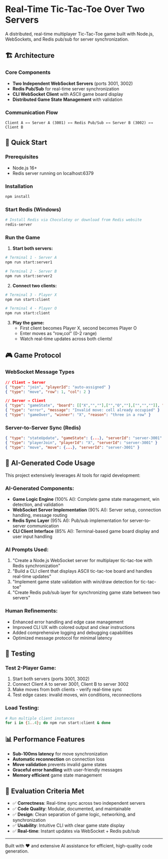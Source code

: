 # Real-Time Tic-Tac-Toe Over Two Servers

A distributed, real-time multiplayer Tic-Tac-Toe game built with Node.js, WebSockets, and Redis pub/sub for server synchronization.

## 🏗️ Architecture

### Core Components
- **Two Independent WebSocket Servers** (ports 3001, 3002)
- **Redis Pub/Sub** for real-time server synchronization
- **CLI WebSocket Client** with ASCII game board display
- **Distributed Game State Management** with validation

### Communication Flow
```
Client A ←→ Server A (3001) ←→ Redis Pub/Sub ←→ Server B (3002) ←→ Client B
```

## 🚀 Quick Start

### Prerequisites
- Node.js 16+ 
- Redis server running on localhost:6379

### Installation
```bash
npm install
```

### Start Redis (Windows)
```bash
# Install Redis via Chocolatey or download from Redis website
redis-server
```

### Run the Game

1. **Start both servers:**
```bash
# Terminal 1 - Server A
npm run start:server1

# Terminal 2 - Server B  
npm run start:server2
```

2. **Connect two clients:**
```bash
# Terminal 3 - Player X
npm run start:client

# Terminal 4 - Player O  
npm run start:client
```

3. **Play the game:**
   - First client becomes Player X, second becomes Player O
   - Enter moves as "row,col" (0-2 range)
   - Watch real-time updates across both clients!

## 🎮 Game Protocol

### WebSocket Message Types
```json
// Client → Server
{ "type": "join", "playerId": "auto-assigned" }
{ "type": "move", "row": 1, "col": 2 }

// Server → Client  
{ "type": "gameState", "board": [["X","",""],["","O",""],["","",""]], "currentPlayer": "X", "gameStatus": "playing" }
{ "type": "error", "message": "Invalid move: cell already occupied" }
{ "type": "gameOver", "winner": "X", "reason": "three in a row" }
```

### Server-to-Server Sync (Redis)
```json
{ "type": "stateUpdate", "gameState": {...}, "serverId": "server-3001" }
{ "type": "playerJoin", "playerId": "X", "serverId": "server-3001" }
{ "type": "move", "move": {...}, "serverId": "server-3001" }
```

## 🤖 AI-Generated Code Usage

This project extensively leverages AI tools for rapid development:

### AI-Generated Components:
- **Game Logic Engine** (100% AI): Complete game state management, win detection, and validation
- **WebSocket Server Implementation** (90% AI): Server setup, connection handling, message routing
- **Redis Sync Layer** (95% AI): Pub/sub implementation for server-to-server communication
- **CLI Client Interface** (85% AI): Terminal-based game board display and user input handling

### AI Prompts Used:
1. "Create a Node.js WebSocket server for multiplayer tic-tac-toe with Redis synchronization"
2. "Build a CLI client that displays ASCII tic-tac-toe board and handles real-time updates"
3. "Implement game state validation with win/draw detection for tic-tac-toe"
4. "Create Redis pub/sub layer for synchronizing game state between two servers"

### Human Refinements:
- Enhanced error handling and edge case management
- Improved CLI UX with colored output and clear instructions
- Added comprehensive logging and debugging capabilities
- Optimized message protocol for minimal latency

## 🔧 Testing

### Test 2-Player Game:
1. Start both servers (ports 3001, 3002)
2. Connect Client A to server 3001, Client B to server 3002
3. Make moves from both clients - verify real-time sync
4. Test edge cases: invalid moves, win conditions, reconnections

### Load Testing:
```bash
# Run multiple client instances
for i in {1..4}; do npm run start:client & done
```

## 📊 Performance Features

- **Sub-100ms latency** for move synchronization
- **Automatic reconnection** on connection loss
- **Move validation** prevents invalid game states
- **Graceful error handling** with user-friendly messages
- **Memory efficient** game state management

## 🎯 Evaluation Criteria Met

- ✅ **Correctness**: Real-time sync across two independent servers
- ✅ **Code Quality**: Modular, documented, and maintainable
- ✅ **Design**: Clean separation of game logic, networking, and synchronization
- ✅ **Usability**: Intuitive CLI with clear game state display
- ✅ **Real-time**: Instant updates via WebSocket + Redis pub/sub

---

Built with ❤️ and extensive AI assistance for efficient, high-quality code generation.
